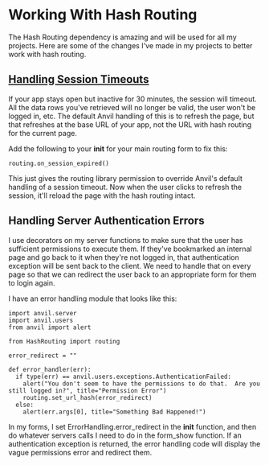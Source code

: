 # Working With Hash Routing

The Hash Routing dependency is amazing and will be used for all my projects.  Here are some of the changes I've made in my projects to better work with hash routing.

## [Handling Session Timeouts](https://anvil.works/forum/t/routing-navigation-with-url-hash/3949/37)

If your app stays open but inactive for 30 minutes, the session will timeout.  All the data rows you've retrieved will no longer be valid, the user won't be logged in, etc.  The default Anvil handling of this is to refresh the page, but that refreshes at the base URL of your app, not the URL with hash routing for the current page. 

Add the following to your __init__ for your main routing form to fix this:

```
routing.on_session_expired()
```

This just gives the routing library permission to override Anvil's default handling of a session timeout.  Now when the user clicks to refresh the session, it'll reload the page with the hash routing intact.

## Handling Server Authentication Errors

I use decorators on my server functions to make sure that the user has sufficient permissions to execute them.  If they've bookmarked an internal page and go back to it when they're not logged in, that authentication exception will be sent back to the client.  We need to handle that on every page so that we can redirect the user back to an appropriate form for them to login again.

I have an error handling module that looks like this:

```
import anvil.server
import anvil.users
from anvil import alert

from HashRouting import routing

error_redirect = ""

def error_handler(err):
  if type(err) == anvil.users.exceptions.AuthenticationFailed:
    alert("You don't seem to have the permissions to do that.  Are you still logged in?", title="Permission Error")
    routing.set_url_hash(error_redirect)
  else:
    alert(err.args[0], title="Something Bad Happened!")  
```

In my forms, I set ErrorHandling.error_redirect in the __init__ function, and then do whatever servers calls I need to do in the form_show function.  If an authentication exception is returned, the error handling code will display the vague permissions error and redirect them.


    
      


